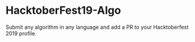# HacktoberFest19-Algo
Submit any algorithm in any language and add a PR to your Hacktoberfest 2019 profile.
